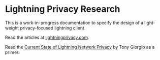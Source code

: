 # Lightning Privacy Research

This is a work-in-progress documentation to specify the design of a light-weight privacy-focused lightning client.

Read the articles at [lightningprivacy.com](https://lightningprivacy.com).

Read the [Current State of Lightning Network Privacy](https://abytesjourney.com/lightning-privacy/) by Tony Giorgio as a primer.
